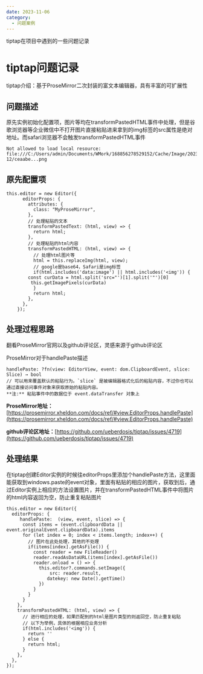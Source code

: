 ```yaml
---
date: 2023-11-06
category:
  - 问题案例
---
```

tiptap在项目中遇到的一些问题记录

<!-- more -->

# tiptap问题记录

tiptap介绍：基于ProseMirror二次封装的富文本编辑器，具有丰富的可扩展性

## 问题描述

原先实例初始化配置项，图片等均在transformPastedHTML事件中处理，但是谷歌浏览器等企业微信中不打开图片直接粘贴进来拿到的img标签的src属性是绝对地址。而safari浏览器不会触发transformPastedHTML事件

```
Not allowed to load local resource: file:///C:/Users/admin/Documents/WMork/168856278529152/Cache/Image/2023-12/ceaabe...png
```

## 原先配置项

```
this.editor = new Editor({
      editorProps: {
        attributes: {
          class: "MyProseMirror",
        },
        // 处理粘贴的文本
        transformPastedText: (html, view) => {
          return html;
        },
        // 处理粘贴的html内容
        transformPastedHTML: (html, view) => {
          // 处理html图片等
          html = this.replaceImg(html, view);
          // google是base64，Safari是img标签
          if(html.includes('data:image') || html.includes('<img')) {
        const curData = html.split('src="')[1].split('"')[0]
         this.getImagePixels(curData)
          }
          return html;
        },
      },
    });
```

## 处理过程思路

翻看ProseMirror官网以及github评论区，灵感来源于github评论区

ProseMirror对于handlePaste描述

```
handlePaste: ?fn(view: EditorView, event: dom.ClipboardEvent, slice: Slice) → bool
// 可以用来覆盖默认的粘贴行为。`slice` 是被编辑器格式化后的粘贴内容，不过你也可以通过直接访问事件对象来获取原始的粘贴内容。
**注:** 粘贴事件中的数据位于 event.dataTransfer 对象上
```

**ProseMirror地址：**[https://prosemirror.xheldon.com/docs/ref/#view.EditorProps.handlePaste](https://prosemirror.xheldon.com/docs/ref/#view.EditorProps.handlePaste)

**github评论区地址：**[https://github.com/ueberdosis/tiptap/issues/4719](https://github.com/ueberdosis/tiptap/issues/4719)

## 处理结果

在tiptap创建Editor实例的时候往editorProps里添加个handlePaste方法，这里面能获取到windows.paste的event对象，里面有粘贴的相应的图片，获取到后，通过Editor实例上相应的方法设置图片，并在transformPastedHTML事件中将图片的html内容返回为空，防止重复粘贴图片

```
this.editor = new Editor({
  editorProps: {
     handlePaste:  (view, event, slice) => {
      const items = (event.clipboardData || event.originalEvent.clipboardData).items
      for (let index = 0; index < items.length; index++) {
        // 图片在此处处理，其他的不处理
        if(items[index].getAsFile()) {
          const reader = new FileReader()
          reader.readAsDataURL(items[index].getAsFile())
          reader.onload = () => {
            this.editor?.commands.setImage({
                src: reader.result,
               datekey: new Date().getTime()
            })
          }
        }
      }
    },
    transformPastedHTML: (html, view) => {
      // 进行相应的处理，如果匹配到的html是图片类型的则返回空，防止重复粘贴
      // 以下为举例，具体的根据相应业务分析
      if(html.includes('<img')) {
        return ''
      } else {
        return html;
      }    
    },
  },
});
```
